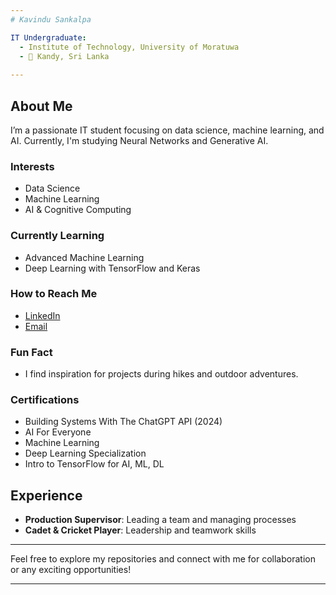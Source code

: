```yaml
---
# Kavindu Sankalpa

IT Undergraduate: 
  - Institute of Technology, University of Moratuwa
  - 📍 Kandy, Sri Lanka
    
---
```


## About Me
I’m a passionate IT student focusing on data science, machine learning, and AI. Currently, I'm studying Neural Networks and Generative AI.

### Interests
- Data Science
- Machine Learning
- AI & Cognitive Computing

### Currently Learning
- Advanced Machine Learning
- Deep Learning with TensorFlow and Keras

### How to Reach Me
- [LinkedIn](https://www.linkedin.com/in/kavindu-sankalpa)
- [Email](mailto:sankalpakavindu09@gmail.com)

### Fun Fact
- I find inspiration for projects during hikes and outdoor adventures.

### Certifications  
- Building Systems With The ChatGPT API (2024)
- AI For Everyone
- Machine Learning
- Deep Learning Specialization
- Intro to TensorFlow for AI, ML, DL

## Experience

- **Production Supervisor**: Leading a team and managing processes
- **Cadet & Cricket Player**: Leadership and teamwork skills

---

Feel free to explore my repositories and connect with me for collaboration or any exciting opportunities!

---
